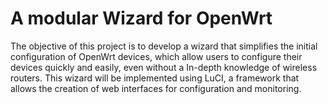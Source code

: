# A modular Wizard for OpenWrt


The objective of this project is to develop a wizard that simplifies the initial configuration of
OpenWrt devices, which allow users to configure their devices quickly and easily, even without a
In-depth knowledge of wireless routers. This wizard will be implemented using LuCI, a
framework that allows the creation of web interfaces for configuration and monitoring.
